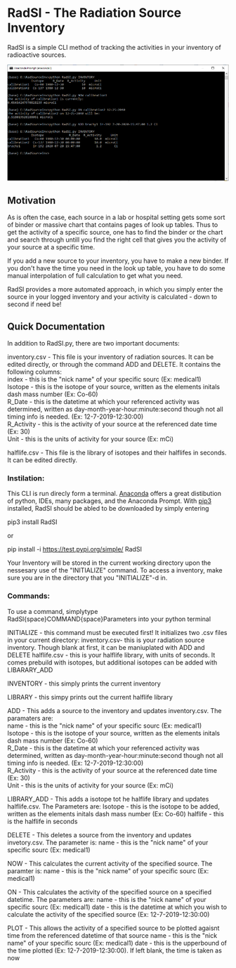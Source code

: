 # RadSI - The Radiation Source Inventory

RadSI is a simple CLI method of tracking the activities in your inventory of radioactive sources.

![RadSI_Demo](RadSI_Demo.PNG)

## Motivation 
As is often the case, each source in a lab or hospital setting gets some sort of binder or massive chart that contains pages of look up tables. Thus to get the activity of a specific source, one has to find the binder or the chart and search through untill you find the right cell that gives you the activity of your source at a specific time.

If you add a new source to your inventory, you have to make a new binder. If you don't have the time you need in the look up table, you have to do some manual interpolation of full calculation to get what you need.

RadSI provides a more automated approach, in which you simply enter the source in your logged inventory and your activity is calculated - down to second if need be!

## Quick Documentation 
In addition to RadSI.py, there are two important documents:

inventory.csv - This file is your inventory of radiation sources. It can be edited directly, or through the command ADD and DELETE. It contains the following columns:  
        index       - this is the "nick name" of your specific sourc (Ex: medical1)  
        Isotope     - this is the isotope of your source, written as the elements initals dash mass number (Ex: Co-60)  
        R_Date      - this is the datetime at which your referenced activity was determined, written as day-month-year-hour:minute:second though not all timing info is needed.   (Ex: 12-7-2019-12:30:00)  
        R_Activity  - this is the activity of your source at the referenced date time (Ex: 30)  
        Unit        - this is the units of activity for your source (Ex: mCi) 
        
                
halflife.csv - This file is the library of isotopes and their halflifes in seconds. It can be edited directly. 

### Instilation:
This CLI is run direcly form a terminal. [Anaconda](https://www.anaconda.com/products/individual) offers a great distibution of python, IDEs, many packages, and the Anaconda Prompt.
With [pip3](https://pip.pypa.io/en/stable/) installed, RadSI should be abled to be downloaded by simply entering

pip3 install RadSI

or 

pip install -i https://test.pypi.org/simple/ RadSI

Your Inventory will be stored in the current working directory upon the nessesary use of the "INITIALIZE" command.
To access a inventory, make sure you are in the directory that you "INITIALIZE"-d in.

### Commands:
To use a command, simplytype RadSI{space}COMMAND{space}Parameters into your python terminal 

INITIALIZE - this command must be executed first! It initializes two .csv files in your current directory:
        inventory.csv- this is your radiation source inventory. Though blank at first, it can be maniuplated with ADD and DELETE
        halflife.csv - this is your halflife library, with units of seconds. It comes prebuild with isotopes, but additional isotopes can be added with LIBARARY_ADD

INVENTORY - this simply prints the current inventory

LIBRARY - this simpy prints out the current halflife library

ADD - This adds a source to the inventory and updates inventory.csv. The paramaters are:  
        name        - this is the "nick name" of your specific sourc (Ex: medical1)  
        Isotope     - this is the isotope of your source, written as the elements initals dash mass number (Ex: Co-60)  
        R_Date      - this is the datetime at which your referenced activity was determined, written as day-month-year-hour:minute:second though not all timing info is needed. (Ex: 12-7-2019-12:30:00)  
        R_Activity  - this is the activity of your source at the referenced date time (Ex: 30)  
        Unit        - this is the units of activity for your source (Ex: mCi)  

LIBRARY_ADD - This adds a isotope tot he halflife library and updates halflife.csv. The Parameters are:
        Isotope     - this is the isotope to be added, written as the elements initals dash mass number (Ex: Co-60)
        halflife    - this is the halflife in seconds
        
DELETE - This deletes a source from the inventory and updates invetory.csv. The parameter is:
        name       - this is the "nick name" of your specific sourc (Ex: medical1)  
        
NOW - This calculates the current activity of the specified source. The paramter is:
        name       - this is the "nick name" of your specific sourc (Ex: medical1)  
        
ON - This calculates the activity of the specified source on a specified datetime. The parameters are:
        name       - this is the "nick name" of your specific sourc (Ex: medical1) 
        date       - this is the datetime at which you wish to calculate the activity of the specified source (Ex: 12-7-2019-12:30:00)  
        
PLOT - This allows the activity of a specified source to be plotted agaisnt time from the referenced datetime of that source
        name       - this is the "nick name" of your specific sourc (Ex: medical1)
        date       - this is the upperbound of the time plotted (Ex: 12-7-2019-12:30:00). If left blank, the time is taken as now  
